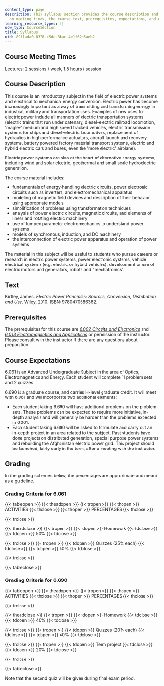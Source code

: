 ```yaml
---
content_type: page
description: This syllabus section provides the course description and information
  on meeting times, the course text, prerequisites, expectations, and grading.
learning_resource_types: []
ocw_type: CourseSection
title: Syllabus
uid: 89f1ada0-8378-c5de-3bac-4e1f62b6aeb2
---
```


Course Meeting Times
--------------------

Lectures: 2 sessions / week, 1.5 hours / session

Course Description
------------------

This course is an introductory subject in the field of electric power systems and electrical to mechanical energy conversion. Electric power has become increasingly important as a way of transmitting and transforming energy in industrial, military and transportation uses. Examples of new uses for electric power include all manners of electric transportation systems (electric trains that run under catenary, diesel-electric railroad locomotion, 'maglev' medium and high speed tracked vehicles, electric transmission systems for ships and diesel-electric locomotives, replacement of hydraulics in high performance actuators, aircraft launch and recovery systems, battery powered factory material transport systems, electric and hybrid electric cars and buses, even the 'more electric' airplane).

Electric power systems are also at the heart of alternative energy systems, including wind and solar electric, geothermal and small scale hydroelectric generation.

The course material includes:

*   fundamentals of energy-handling electric circuits, power electronic circuits such as inverters, and electromechanical apparatus
*   modeling of magnetic field devices and description of their behavior using appropriate models
*   simplification of problems using transformation techniques
*   analysis of power electric circuits, magnetic circuits, and elements of linear and rotating electric machinery
*   use of lumped parameter electromechanics to understand power systems
*   models of synchronous, induction, and DC machinery
*   the interconnection of electric power apparatus and operation of power systems

The material in this subject will be useful to students who pursue careers or research in electric power systems, power electronic systems, vehicle electrical systems (e.g. electric or hybrid vehicles), development or use of electric motors and generators, robots and "mechatronics".

Text
----

Kirtley, James. _Electric Power Principles: Sources, Conversion, Distribution and Use_. Wiley, 2010. ISBN: 9780470686362.

Prerequisites
-------------

The prerequisites for this course are [_6.002 Circuits and Electronics_](/courses/6-002-circuits-and-electronics-spring-2007) and [_6.013 Electromagnetics and Applications_](/courses/6-013-electromagnetics-and-applications-spring-2009) or permission of the instructor. Please consult with the instructor if there are any questions about preparation.

Course Expectations
-------------------

6.061 is an Advanced Undergraduate Subject in the area of Optics, Electromagnetics and Energy. Each student will complete 11 problem sets and 2 quizzes.

6.690 is a graduate course, and carries H-level graduate credit. It will meet with 6.061 and will incorporate two additional elements:

*   Each student taking 6.690 will have additional problems on the problem sets. These problems can be expected to require more initiative, in-depth analysis and will generally be harder than the problems expected in 6.061.
*   Each student taking 6.690 will be asked to formulate and carry out an in-depth project in an area related to the subject. Past students have done projects on distributed generation, special purpose power systems and rebuilding the Afghanistan electric power grid. This project should be launched, fairly early in the term, after a meeting with the instructor.

Grading
-------

In the grading schemes below, the percentages are approximate and meant as a guideline.

### Grading Criteria for 6.061

{{< tableopen >}}
{{< theadopen >}}
{{< tropen >}}
{{< thopen >}}
ACTIVITIES
{{< thclose >}}
{{< thopen >}}
PERCENTAGES
{{< thclose >}}

{{< trclose >}}

{{< theadclose >}}
{{< tropen >}}
{{< tdopen >}}
Homework
{{< tdclose >}}
{{< tdopen >}}
50%
{{< tdclose >}}

{{< trclose >}}
{{< tropen >}}
{{< tdopen >}}
Quizzes (25% each)
{{< tdclose >}}
{{< tdopen >}}
50%
{{< tdclose >}}

{{< trclose >}}

{{< tableclose >}}

### Grading Criteria for 6.690

{{< tableopen >}}
{{< theadopen >}}
{{< tropen >}}
{{< thopen >}}
ACTIVITIES
{{< thclose >}}
{{< thopen >}}
PERCENTAGES
{{< thclose >}}

{{< trclose >}}

{{< theadclose >}}
{{< tropen >}}
{{< tdopen >}}
Homework
{{< tdclose >}}
{{< tdopen >}}
40%
{{< tdclose >}}

{{< trclose >}}
{{< tropen >}}
{{< tdopen >}}
Quizzes (20% each)
{{< tdclose >}}
{{< tdopen >}}
40%
{{< tdclose >}}

{{< trclose >}}
{{< tropen >}}
{{< tdopen >}}
Term project
{{< tdclose >}}
{{< tdopen >}}
20%
{{< tdclose >}}

{{< trclose >}}

{{< tableclose >}}

Note that the second quiz will be given during final exam period.